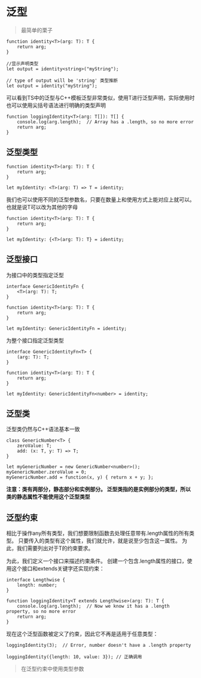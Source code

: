 # 泛型

> 最简单的栗子

	function identity<T>(arg: T): T {
	    return arg;
	}

	//显示声明类型
	let output = identity<string>("myString");

	// type of output will be 'string' 类型推断
	let output = identity("myString");  
	

可以看到TS中的泛型与C++模板泛型非常类似，使用T进行泛型声明，实际使用时也可以使用尖括号语法进行明确的类型声明

	function loggingIdentity<T>(arg: T[]): T[] {
	    console.log(arg.length);  // Array has a .length, so no more error
	    return arg;
	}

## 泛型类型

	function identity<T>(arg: T): T {
	    return arg;
	}
	
	let myIdentity: <T>(arg: T) => T = identity;

我们也可以使用不同的泛型参数名，只要在数量上和使用方式上能对应上就可以。也就是说T可以改为其他的字母

	function identity<T>(arg: T): T {
	    return arg;
	}
	
	let myIdentity: {<T>(arg: T): T} = identity;

## 泛型接口

为接口中的类型指定泛型

	interface GenericIdentityFn {
	    <T>(arg: T): T;
	}
	
	function identity<T>(arg: T): T {
	    return arg;
	}
	
	let myIdentity: GenericIdentityFn = identity;

为整个接口指定泛型类型

	interface GenericIdentityFn<T> {
	    (arg: T): T;
	}
	
	function identity<T>(arg: T): T {
	    return arg;
	}
	
	let myIdentity: GenericIdentityFn<number> = identity;


## 泛型类

泛型类仍然与C++语法基本一致
	
	class GenericNumber<T> {
	    zeroValue: T;
	    add: (x: T, y: T) => T;
	}
	
	let myGenericNumber = new GenericNumber<number>();
	myGenericNumber.zeroValue = 0;
	myGenericNumber.add = function(x, y) { return x + y; };

**注意：类有两部分，静态部分和实例部分。 泛型类指的是实例部分的类型，所以类的静态属性不能使用这个泛型类型**

## 泛型约束

相比于操作any所有类型，我们想要限制函数去处理任意带有.length属性的所有类型。 只要传入的类型有这个属性，我们就允许，就是说至少包含这一属性。 为此，我们需要列出对于T的约束要求。

为此，我们定义一个接口来描述约束条件。 创建一个包含.length属性的接口，使用这个接口和extends关键字还实现约束：

	interface Lengthwise {
	    length: number;
	}
	
	function loggingIdentity<T extends Lengthwise>(arg: T): T {
	    console.log(arg.length);  // Now we know it has a .length property, so no more error
	    return arg;
	}

现在这个泛型函数被定义了约束，因此它不再是适用于任意类型：

	loggingIdentity(3);  // Error, number doesn't have a .length property

	loggingIdentity({length: 10, value: 3}); // 正确调用

> 在泛型约束中使用类型参数





